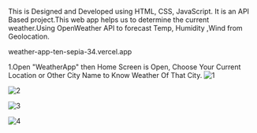 This is Designed and Developed using HTML, CSS, JavaScript. It is an API Based project.This web app helps us to determine the current weather.Using OpenWeather API to forecast Temp, Humidity ,Wind from Geolocation.

weather-app-ten-sepia-34.vercel.app

1.Open "WeatherApp" then Home Screen is Open, Choose Your Current Location or Other City Name to Know Weather Of That City.
![1](https://github.com/vaishali22071997/WeatherApp/assets/137603391/21dcef9a-65fd-4a20-9777-8002585d271e)

![2](https://github.com/vaishali22071997/WeatherApp/assets/137603391/1b9cd2f2-e4ba-4c98-addb-bc3faf48d38c)

![3](https://github.com/vaishali22071997/WeatherApp/assets/137603391/8884b28b-7fee-4a9c-b87b-2d53206271c4)

![4](https://github.com/vaishali22071997/WeatherApp/assets/137603391/ea2e4090-137d-491e-b738-c3baff7354be)



